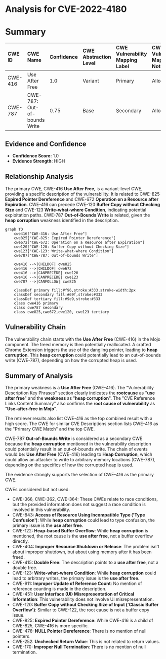 # Analysis for CVE-2022-4180

# Summary
| CWE ID  | CWE Name                                                                                               | Confidence | CWE Abstraction Level | CWE Vulnerability Mapping Label | CWE-Vulnerability Mapping Notes |
| :------- | :------------------------------------------------------------------------------------------------------- | :---------- | :---------------------- | :------------------------------ | :------------------------------ |
| CWE-416 | Use After Free                                                                                         | 1.0         | Variant               | Primary                         | Allowed                         |
| CWE-787 | CWE-787: Out-of-bounds Write                                                                                             | 0.75      | Base                 | Secondary                       | Allowed                         |

## Evidence and Confidence

*   **Confidence Score:** 1.0
*   **Evidence Strength:** HIGH

## Relationship Analysis
The primary CWE, CWE-416 **Use After Free**, is a variant-level CWE, providing a specific description of the vulnerability. It is related to CWE-825 **Expired Pointer Dereference** and CWE-672 **Operation on a Resource after Expiration**. CWE-416 can precede CWE-120 **Buffer Copy without Checking Size** and CWE-123 **Write-what-where Condition**, indicating potential exploitation paths. CWE-787 **Out-of-Bounds Write** is related, given the **heap corruption** weakness identified in the description.

```mermaid
graph TD
    cwe416["CWE-416: Use After Free"]
    cwe825["CWE-825: Expired Pointer Dereference"]
    cwe672["CWE-672: Operation on a Resource after Expiration"]
    cwe120["CWE-120: Buffer Copy without Checking Size"]
    cwe123["CWE-123: Write-what-where Condition"]
    cwe787["CWE-787: Out-of-bounds Write"]

    cwe416 -->|CHILDOF| cwe825
    cwe416 -->|CHILDOF| cwe672
    cwe416 -->|CANPRECEDE| cwe120
    cwe416 -->|CANPRECEDE| cwe123
    cwe787 -->|CANFOLLOW| cwe825
    
    classDef primary fill:#f96,stroke:#333,stroke-width:2px
    classDef secondary fill:#69f,stroke:#333
    classDef tertiary fill:#9e9,stroke:#333
    class cwe416 primary
    class cwe787 secondary
    class cwe825,cwe672,cwe120, cwe123 tertiary
```

## Vulnerability Chain
The vulnerability chain starts with the **Use After Free** (CWE-416) in the Mojo component. The freed memory is then potentially reallocated. A crafted Chrome Extension triggers the use of the dangling pointer, leading to **heap corruption**. This **heap corruption** could potentially lead to an out-of-bounds write (CWE-787), depending on how the corrupted heap is used.

## Summary of Analysis
The primary weakness is a **Use After Free** (CWE-416). The "Vulnerability Description Key Phrases" section clearly indicates the **rootcause** as "**use after free**" and the **weakness** as "**heap corruption**". The "CVE Reference Links Content Summary" also confirms the **root cause of vulnerability** as "**Use-after-free in Mojo**".

The retriever results also list CWE-416 as the top combined result with a high score. The CWE for similar CVE Descriptions section lists CWE-416 as the "Primary CWE Match" and the top CWE.

CWE-787 **Out-of-Bounds Write** is considered as a secondary CWE because the **heap corruption** mentioned in the vulnerability description could potentially result in an out-of-bounds write. The chain of events would be: **Use After Free** (CWE-416) leading to **Heap Corruption**, which could allow an attacker to write to arbitrary memory locations (CWE-787), depending on the specifics of how the corrupted heap is used.

The evidence strongly supports the selection of CWE-416 as the primary CWE.

CWEs considered but not used:

*   CWE-366, CWE-362, CWE-364: These CWEs relate to race conditions, but the provided information does not suggest a race condition is involved in this vulnerability.
*   CWE-843: **Access of Resource Using Incompatible Type ('Type Confusion')**: While **heap corruption** could lead to type confusion, the primary issue is the **use after free**.
*   CWE-122: **Heap-based Buffer Overflow**: While **heap corruption** is mentioned, the root cause is the **use after free**, not a buffer overflow directly.
*   CWE-404: **Improper Resource Shutdown or Release**: The problem isn't about improper shutdown, but about using memory after it has been freed.
*   CWE-415: **Double Free**: The description points to a **use after free**, not a double free.
*   CWE-123: **Write-what-where Condition**: While **heap corruption** could lead to arbitrary writes, the primary issue is the **use after free**.
*   CWE-911: **Improper Update of Reference Count**: No mention of reference counting is made in the description.
*   CWE-451: **User Interface (UI) Misrepresentation of Critical Information**: This vulnerability does not involve UI misrepresentation.
*   CWE-120: **Buffer Copy without Checking Size of Input ('Classic Buffer Overflow')**: Similar to CWE-122, the root cause is not a buffer copy issue.
*   CWE-825: **Expired Pointer Dereference**: While CWE-416 is a child of CWE-825, CWE-416 is more specific.
*   CWE-476: **NULL Pointer Dereference**: There is no mention of null pointers.
*   CWE-252: **Unchecked Return Value**: This is not related to return values.
*   CWE-170: **Improper Null Termination**: There is no mention of null termination.